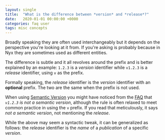 ```yaml
---
layout: single
title:  "What is the difference between *version* and *release*?"
date:   2020-01-01 00:00:00 +0000
categories: faq user
tags: misc concepts
---
```


Broadly speaking they are often used interchangeably but it depends on the perspective you're looking at it from. If you're asking is probably because in Nyx they are sometimes used as different entities.

The difference is subtle and it all revolves around the prefix and is better explained by an example: `1.2.3` is a *version* identifier while `v1.2.3` is a *release* identifier, using `v` as the prefix.

Formally speaking, the *release* identifier is the *version* identifier with an **optional** prefix. The two are the same when the prefix is not used.

When using [Semantic Version](https://semver.org/) you might have noticed from the [FAQ](https://semver.org/#is-v123-a-semantic-version) that *`v1.2.3` is not a semantic version*, although the rule is often relaxed to meet common practice in using the `v` prefix. If you read that meticulously, it says *not a semantic version*, not mentioning the *release*.

While the above may seem a syntactic tweak, it can be generalized as follows: the *release* identifier is the *name* of a *publication* of a specific *version*.
